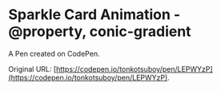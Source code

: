 # Sparkle Card Animation - @property, conic-gradient

A Pen created on CodePen.

Original URL: [https://codepen.io/tonkotsuboy/pen/LEPWYzP](https://codepen.io/tonkotsuboy/pen/LEPWYzP).


